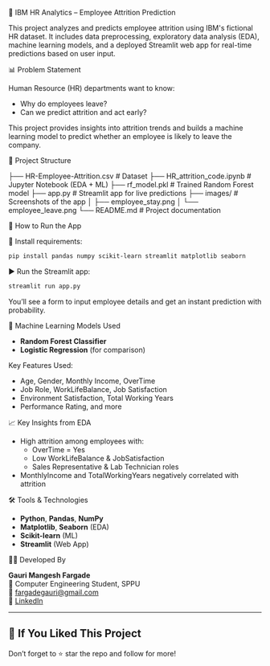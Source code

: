 🧠 IBM HR Analytics – Employee Attrition Prediction

This project analyzes and predicts employee attrition using IBM's fictional HR dataset. It includes data preprocessing, exploratory data analysis (EDA), machine learning models, and a deployed Streamlit web app for real-time predictions based on user input.


📊 Problem Statement

Human Resource (HR) departments want to know:
- Why do employees leave?
- Can we predict attrition and act early?

This project provides insights into attrition trends and builds a machine learning model to predict whether an employee is likely to leave the company.


📁 Project Structure

├── HR-Employee-Attrition.csv       # Dataset
├── HR_attrition_code.ipynb         # Jupyter Notebook (EDA + ML)
├── rf_model.pkl                    # Trained Random Forest model
├── app.py                          # Streamlit app for live predictions
├── images/                         # Screenshots of the app
│   ├── employee_stay.png
│   └── employee_leave.png
└── README.md                       # Project documentation


🚀 How to Run the App

🔧 Install requirements:
```bash
pip install pandas numpy scikit-learn streamlit matplotlib seaborn
```

▶️ Run the Streamlit app:
```bash
streamlit run app.py
```
You’ll see a form to input employee details and get an instant prediction with probability.


🧠 Machine Learning Models Used

- **Random Forest Classifier**
- **Logistic Regression** (for comparison)

Key Features Used:
- Age, Gender, Monthly Income, OverTime
- Job Role, WorkLifeBalance, Job Satisfaction
- Environment Satisfaction, Total Working Years
- Performance Rating, and more


📈 Key Insights from EDA
- High attrition among employees with:
  - OverTime = Yes
  - Low WorkLifeBalance & JobSatisfaction
  - Sales Representative & Lab Technician roles
- MonthlyIncome and TotalWorkingYears negatively correlated with attrition


🛠️ Tools & Technologies
- **Python**, **Pandas**, **NumPy**
- **Matplotlib**, **Seaborn** (EDA)
- **Scikit-learn** (ML)
- **Streamlit** (Web App)


👩‍💻 Developed By

**Gauri Mangesh Fargade**  
📍 Computer Engineering Student, SPPU  
📧 fargadegauri@gmail.com  
🔗 [LinkedIn](https://www.linkedin.com/in/gauri-fargade)

---

## 🌟 If You Liked This Project
Don’t forget to ⭐ star the repo and follow for more!

